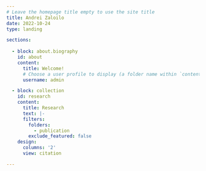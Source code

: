 ```yaml
---
# Leave the homepage title empty to use the site title
title: Andrei Zaloilo
date: 2022-10-24
type: landing

sections:
 
  - block: about.biography
    id: about
    content:
      title: Welcome!
      # Choose a user profile to display (a folder name within `content/authors/`)
      username: admin

  - block: collection
    id: research
    content:
      title: Research
      text: |-
      filters:
        folders:
          - publication
        exclude_featured: false
    design:
      columns: '2'
      view: citation

---
```


